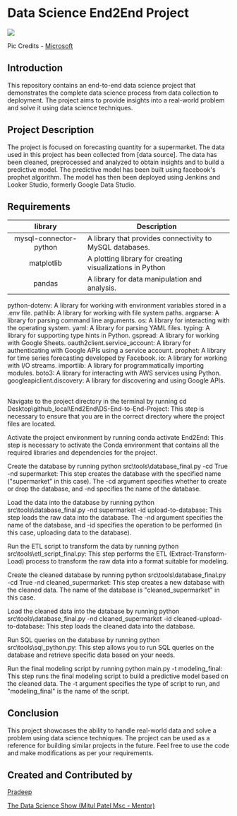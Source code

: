 # Data Science End2End Project

<p align="left">
    <img src="https://learn.microsoft.com/en-us/azure/architecture/data-science-process/media/lifecycle/tdsp-lifecycle2.png">

  Pic Credits - [Microsoft](https://learn.microsoft.com/en-us/azure/architecture/data-science-process/lifecycle)

## Introduction

This repository contains an end-to-end data science project that demonstrates the complete data science process from data collection to deployment. The project aims to provide insights into a real-world problem and solve it using data science techniques.

## Project Description

The project is focused on forecasting quantity for a supermarket. The data used in this project has been collected from [data source]. The data has been cleaned, preprocessed and analyzed to obtain insights and to build a predictive model. The predictive model has been built using facebook's prophet algorithm. The model has then been deployed using Jenkins and Looker Studio, formerly Google Data Studio.

## Requirements

| library | Description |
|  :---:  | ----------- |
|mysql-connector-python| A library that provides connectivity to MySQL databases.|
|matplotlib| A plotting library for creating visualizations in Python|
|pandas| A library for data manipulation and analysis.|
python-dotenv: A library for working with environment variables stored in a .env file.
pathlib: A library for working with file system paths.
argparse: A library for parsing command line arguments.
os: A library for interacting with the operating system.
yaml: A library for parsing YAML files.
typing: A library for supporting type hints in Python.
gspread: A library for working with Google Sheets.
oauth2client.service_account: A library for authenticating with Google APIs using a service account.
prophet: A library for time series forecasting developed by Facebook.
io: A library for working with I/O streams.
importlib: A library for programmatically importing modules.
boto3: A library for interacting with AWS services using Python.
googleapiclient.discovery: A library for discovering and using Google APIs.

## 

Navigate to the project directory in the terminal by running cd Desktop\github_local\End2End\DS-End-to-End-Project: This step is necessary to ensure that you are in the correct directory where the project files are located.

Activate the project environment by running conda activate End2End: This step is necessary to activate the Conda environment that contains all the required libraries and dependencies for the project.

Create the database by running python src\tools\database_final.py -cd True -nd supermarket: This step creates the database with the specified name ("supermarket" in this case). The -cd argument specifies whether to create or drop the database, and -nd specifies the name of the database.

Load the data into the database by running python src\tools\database_final.py -nd supermarket -id upload-to-database: This step loads the raw data into the database. The -nd argument specifies the name of the database, and -id specifies the operation to be performed (in this case, uploading data to the database).

Run the ETL script to transform the data by running python src\tools\etl_script_final.py: This step performs the ETL (Extract-Transform-Load) process to transform the raw data into a format suitable for modeling.

Create the cleaned database by running python src\tools\database_final.py -cd True -nd cleaned_supermarket: This step creates a new database with the cleaned data. The name of the database is "cleaned_supermarket" in this case.

Load the cleaned data into the database by running python src\tools\database_final.py -nd cleaned_supermarket -id cleaned-upload-to-database: This step loads the cleaned data into the database.

Run SQL queries on the database by running python src\tools\sql_python.py: This step allows you to run SQL queries on the database and retrieve specific data based on your needs.

Run the final modeling script by running python main.py -t modeling_final: This step runs the final modeling script to build a predictive model based on the cleaned data. The -t argument specifies the type of script to run, and "modeling_final" is the name of the script.

## Conclusion

This project showcases the ability to handle real-world data and solve a problem using data science techniques. The project can be used as a reference for building similar projects in the future. Feel free to use the code and make modifications as per your requirements.

## Created and Contributed by

[Pradeep](https://www.linkedin.com/in/pradeepchandra-reddy-s-c/)

[The Data Science Show (Mitul Patel Msc - Mentor)](https://www.linkedin.com/in/mitul-patel2393/)
